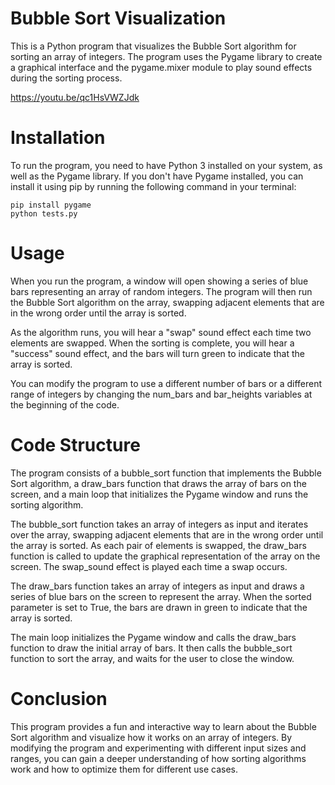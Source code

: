 # Bubble Sort Visualization
This is a Python program that visualizes the Bubble Sort algorithm for sorting an array of integers. The program uses the Pygame library to create a graphical interface and the pygame.mixer module to play sound effects during the sorting process.

https://youtu.be/qc1HsVWZJdk

# Installation
To run the program, you need to have Python 3 installed on your system, as well as the Pygame library. If you don't have Pygame installed, you can install it using pip by running the following command in your terminal:

```
pip install pygame
python tests.py
```

# Usage
When you run the program, a window will open showing a series of blue bars representing an array of random integers. The program will then run the Bubble Sort algorithm on the array, swapping adjacent elements that are in the wrong order until the array is sorted.

As the algorithm runs, you will hear a "swap" sound effect each time two elements are swapped. When the sorting is complete, you will hear a "success" sound effect, and the bars will turn green to indicate that the array is sorted.

You can modify the program to use a different number of bars or a different range of integers by changing the num_bars and bar_heights variables at the beginning of the code.

# Code Structure
The program consists of a bubble_sort function that implements the Bubble Sort algorithm, a draw_bars function that draws the array of bars on the screen, and a main loop that initializes the Pygame window and runs the sorting algorithm.

The bubble_sort function takes an array of integers as input and iterates over the array, swapping adjacent elements that are in the wrong order until the array is sorted. As each pair of elements is swapped, the draw_bars function is called to update the graphical representation of the array on the screen. The swap_sound effect is played each time a swap occurs.

The draw_bars function takes an array of integers as input and draws a series of blue bars on the screen to represent the array. When the sorted parameter is set to True, the bars are drawn in green to indicate that the array is sorted.

The main loop initializes the Pygame window and calls the draw_bars function to draw the initial array of bars. It then calls the bubble_sort function to sort the array, and waits for the user to close the window.

# Conclusion
This program provides a fun and interactive way to learn about the Bubble Sort algorithm and visualize how it works on an array of integers. By modifying the program and experimenting with different input sizes and ranges, you can gain a deeper understanding of how sorting algorithms work and how to optimize them for different use cases.

